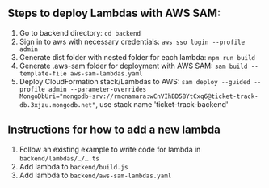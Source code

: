 ## Steps to deploy Lambdas with AWS SAM:

1. Go to backend directory: `cd backend`
2. Sign in to aws with necessary credentials: `aws sso login --profile admin`
3. Generate dist folder with nested folder for each lambda: `npm run build`
4. Generate .aws-sam folder for deployment with AWS SAM: `sam build --template-file aws-sam-lambdas.yaml`
5. Deploy CloudFormation stack/Lambdas to AWS: `sam deploy --guided --profile admin --parameter-overrides MongoDbUri="mongodb+srv://rmcnamara:wCnVIhBD58YtCxq6@ticket-track-db.3xjzu.mongodb.net"`, use stack name 'ticket-track-backend'


## Instructions for how to add a new lambda

1. Follow an existing example to write code for lambda in `backend/lambdas/…/….ts`
2. Add lambda to `backend/build.js`
3. Add lambda to `backend/aws-sam-lambdas.yaml`
